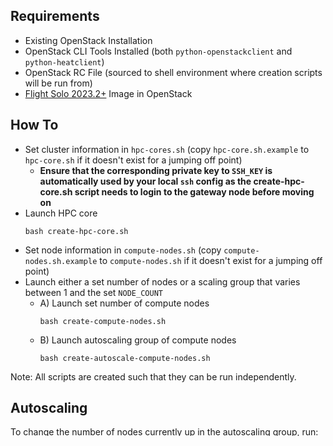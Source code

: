 ## Requirements

- Existing OpenStack Installation
- OpenStack CLI Tools Installed (both `python-openstackclient` and `python-heatclient`)
- OpenStack RC File (sourced to shell environment where creation scripts will be run from) 
- [Flight Solo 2023.2+](https://repo.openflighthpc.org/?prefix=images/FlightSolo/) Image in OpenStack

## How To

- Set cluster information in `hpc-cores.sh` (copy `hpc-core.sh.example` to `hpc-core.sh` if it doesn't exist for a jumping off point)
    - **Ensure that the corresponding private key to `SSH_KEY` is automatically used by your local `ssh` config as the create-hpc-core.sh script needs to login to the gateway node before moving on**
- Launch HPC core
  ```shell
  bash create-hpc-core.sh
  ```
- Set node information in `compute-nodes.sh` (copy `compute-nodes.sh.example` to `compute-nodes.sh` if it doesn't exist for a jumping off point)
- Launch either a set number of nodes or a scaling group that varies between 1 and the set `NODE_COUNT`
    - A) Launch set number of compute nodes
      ```shell
      bash create-compute-nodes.sh
      ```
    - B) Launch autoscaling group of compute nodes
      ```shell
      bash create-autoscale-compute-nodes.sh
      ```

Note: All scripts are created such that they can be run independently.

## Autoscaling

To change the number of nodes currently up in the autoscaling group, run:
```shell
bash modify-autoscale-compute-nodes.sh X
```

Where X is the desired number of nodes. OpenStack will then create/delete instances to reach this target. 

## Quick Launch - Gateway & Compute

For those wishing to quickly launch resources, the `create-all-in-one.sh` and `all-in-one.yaml` files exist to approach this. 

To launch:
- Set "General Cluster", "Network Config" and "Gateway" vars in `hpc-core.sh`
- Set variables in `compute-nodes.sh`
- Launch the cluster
    ```bash
    bash create-all-in-one.sh
    ```

After this there will be a gateway and X compute nodes launched with hunter auto-parsing all of the nodes. 

## Dev/Future Notes

Initial idea:
- A HPC Core template containing all resources 
    - A config file which sets conditions for which resources should be created and other configurable specs (e.g. network details)
    - A launch script that sources variables and launches the core template
- A node group template able to create X compute nodes
    - A config file which sets conditions and parameters for node creation
    - A launch script that sources variables for this and the HPC core to launch the nodes

To Do:
- Autoscaling Compute Node Group
- Add preconfigured variable scripts for different cluster types
    - Core: Small, Medium, Large
    - Compute: CPU optimised, Mem optimised
- Create DMZ network which is bridged to external and only gateway has access to
    - Make Pri & MGT internal from there
    - Pri network uses Gateway IP for routing to world
